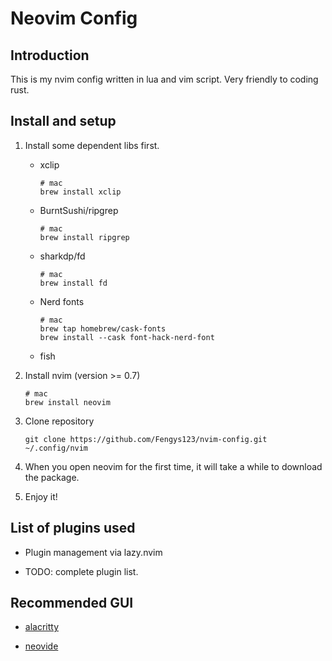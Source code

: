 # Neovim Config

## Introduction

This is my nvim config written in lua and vim script. Very friendly to coding rust.

## Install and setup

1. Install some dependent libs first.
    - xclip

        ```shell
        # mac
        brew install xclip
        ```

    - BurntSushi/ripgrep

        ```shell
        # mac 
        brew install ripgrep 
        ```

    - sharkdp/fd

        ```shell
        # mac
        brew install fd
        ```

    - Nerd fonts

        ```shell
        # mac
        brew tap homebrew/cask-fonts
        brew install --cask font-hack-nerd-font
        ```

    - fish

2. Install nvim (version >= 0.7)

    ```shell
    # mac
    brew install neovim
    ```

3. Clone repository

    ```shell
    git clone https://github.com/Fengys123/nvim-config.git ~/.config/nvim
    ```

4. When you open neovim for the first time, it will take a while to download the package.

5. Enjoy it!

## List of plugins used

- Plugin management via lazy.nvim

- TODO: complete plugin list.

## Recommended GUI

- [alacritty](https://github.com/alacritty/alacritty)

- [neovide](https://github.com/neovide/neovide)
